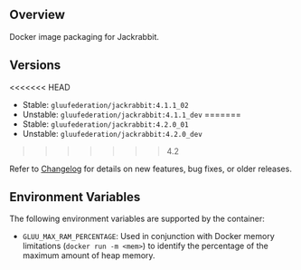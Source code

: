 ## Overview

Docker image packaging for Jackrabbit.

## Versions

<<<<<<< HEAD
- Stable: `gluufederation/jackrabbit:4.1.1_02`
- Unstable: `gluufederation/jackrabbit:4.1.1_dev`
=======
- Stable: `gluufederation/jackrabbit:4.2.0_01`
- Unstable: `gluufederation/jackrabbit:4.2.0_dev`
>>>>>>> 4.2

Refer to [Changelog](./CHANGES.md) for details on new features, bug fixes, or older releases.

## Environment Variables

The following environment variables are supported by the container:

- `GLUU_MAX_RAM_PERCENTAGE`: Used in conjunction with Docker memory limitations (`docker run -m <mem>`) to identify the percentage of the maximum amount of heap memory.

